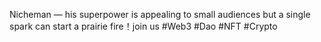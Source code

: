 Nicheman — his superpower is appealing to small audiences but a single spark can start a prairie fire！join us #Web3 #Dao #NFT #Crypto

